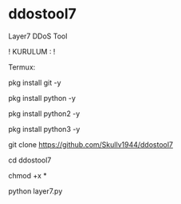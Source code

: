 # ddostool7
Layer7 DDoS Tool

! KURULUM : !

Termux:

pkg install git -y

pkg install python -y

pkg install python2 -y

pkg install python3 -y

git clone https://github.com/Skullv1944/ddostool7

cd ddostool7

chmod +x *

python layer7.py
